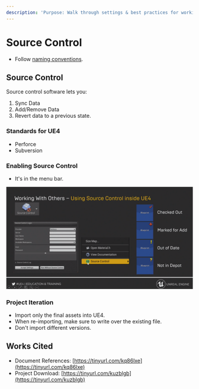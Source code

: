 ```yaml
---
description: 'Purpose: Walk through settings & best practices for working with teams.'
---
```


# Source Control

* Follow [naming conventions](https://www.tomlooman.com/ue4-naming-convention/).

## Source Control

Source control software lets you:

1. Sync Data
2. Add/Remove Data
3. Revert data to a previous state.

### Standards for UE4

* Perforce
* Subversion

### Enabling Source Control

* It's in the menu bar.

![](<../../../../.gitbook/assets/image (147).png>)

### Project Iteration

* Import only the final assets into UE4.
* When re-importing, make sure to write over the existing file.
* Don't import different versions.



## Works Cited

* Document References: [https://tinyurl.com/kq86lxe](https://tinyurl.com/kq86lxe)
* Project Download: [https://tinyurl.com/kuzblgb](https://tinyurl.com/kuzblgb)
